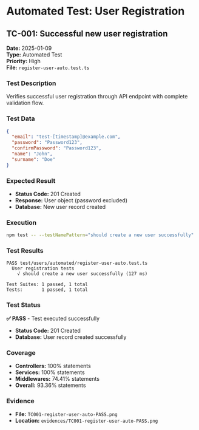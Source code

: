 # Automated Test: User Registration

## TC-001: Successful new user registration

**Date:** 2025-01-09  
**Type:** Automated Test  
**Priority:** High  
**File:** `register-user-auto.test.ts`

### Test Description

Verifies successful user registration through API endpoint with complete validation flow.

### Test Data

```json
{
  "email": "test-[timestamp]@example.com",
  "password": "Password123",
  "confirmPassword": "Password123",
  "name": "John",
  "surname": "Doe"
}
```

### Expected Result

- **Status Code:** 201 Created
- **Response:** User object (password excluded)
- **Database:** New user record created

### Execution

```bash
npm test -- --testNamePattern="should create a new user successfully"
```

### Test Results

```
PASS test/users/automated/register-user-auto.test.ts
  User registration tests
    √ should create a new user successfully (127 ms)

Test Suites: 1 passed, 1 total
Tests:       1 passed, 1 total
```

### Test Status

**✅ PASS** - Test executed successfully

- **Status Code:** 201 Created
- **Database:** User record created successfully

### Coverage

- **Controllers:** 100% statements
- **Services:** 100% statements  
- **Middlewares:** 74.41% statements
- **Overall:** 93.36% statements

### Evidence

- **File:** `TC001-register-user-auto-PASS.png`
- **Location:** `evidences/TC001-register-user-auto-PASS.png`
